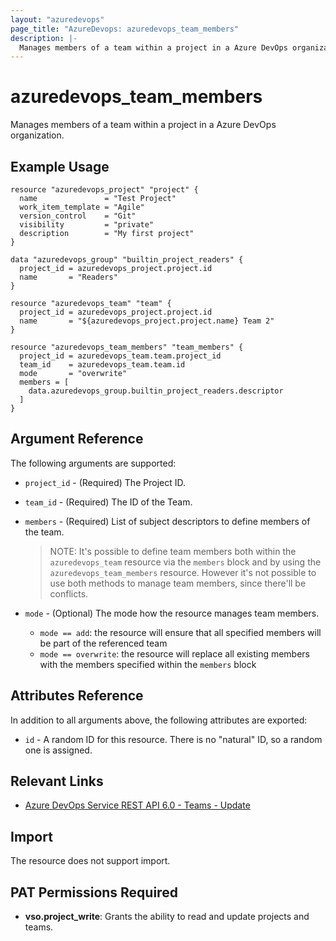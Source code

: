 ```yaml
---
layout: "azuredevops"
page_title: "AzureDevops: azuredevops_team_members"
description: |-
  Manages members of a team within a project in a Azure DevOps organization.
---
```


# azuredevops_team_members

Manages members of a team within a project in a Azure DevOps organization.

## Example Usage

```hcl
resource "azuredevops_project" "project" {
  name               = "Test Project"
  work_item_template = "Agile"
  version_control    = "Git"
  visibility         = "private"
  description        = "My first project"
}

data "azuredevops_group" "builtin_project_readers" {
  project_id = azuredevops_project.project.id
  name       = "Readers"
}

resource "azuredevops_team" "team" {
  project_id = azuredevops_project.project.id
  name       = "${azuredevops_project.project.name} Team 2"
}

resource "azuredevops_team_members" "team_members" {
  project_id = azuredevops_team.team.project_id
  team_id    = azuredevops_team.team.id
  mode       = "overwrite"
  members = [
    data.azuredevops_group.builtin_project_readers.descriptor
  ]
}
```

## Argument Reference

The following arguments are supported:

- `project_id` - (Required) The Project ID.
- `team_id` - (Required) The ID of the Team.
- `members` - (Required) List of subject descriptors to define members of the team.

  > NOTE: It's possible to define team members both within the
  > `azuredevops_team` resource via the `members` block and by using the
  > `azuredevops_team_members` resource. However it's not possible to use
  > both methods to manage team members, since there'll be conflicts.
- `mode` - (Optional) The mode how the resource manages team members.
  - `mode == add`: the resource will ensure that all specified members will be part of the referenced team
  - `mode == overwrite`: the resource will replace all existing members with the members specified within the `members` block

## Attributes Reference

In addition to all arguments above, the following attributes are exported:

- `id` - A random ID for this resource. There is no "natural" ID, so a random one is assigned.

## Relevant Links

- [Azure DevOps Service REST API 6.0 - Teams - Update](https://docs.microsoft.com/en-us/rest/api/azure/devops/core/teams/update?view=azure-devops-rest-6.0)

## Import

The resource does not support import.

## PAT Permissions Required

- **vso.project_write**:	Grants the ability to read and update projects and teams. 

